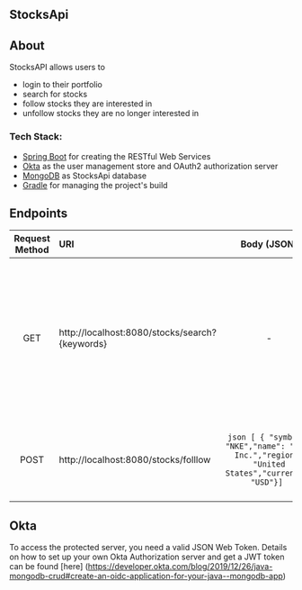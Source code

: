 ## StocksApi

## About
StocksAPI allows users to
- login to their portfolio
- search for stocks
- follow stocks they are interested in 
- unfollow stocks they are no longer interested in

### Tech Stack:
* [Spring Boot](http://spring.io/projects/spring-boot) for creating the RESTful Web Services
* [Okta](https://developer.okta.com/) as the user management store and OAuth2 authorization server
* [MongoDB](https://www.mongodb.com/) as StocksApi database
* [Gradle](https://gradle.org/) for managing the project's build

## Endpoints
Request Method | URI | Body (JSON) | Description |  
:---: | :--- | :---: | :--- |
GET | http://localhost:8080/stocks/search?{keywords} | - | Search for stocks using keywords. Returns the best-matching symbols and market information based on keywords of your choice. |
POST | http://localhost:8080/stocks/folllow | ```json [ { "symbol": "NKE","name": "NIKE Inc.","region": "United States","currency": "USD"}] ``` | Creates a new list of 'followed' stocks for the authorized user |

## Okta
To access the protected server, you need a valid JSON Web Token.
Details on how to set up your own Okta Authorization server and get a JWT token can be found [here] 
(https://developer.okta.com/blog/2019/12/26/java-mongodb-crud#create-an-oidc-application-for-your-java--mongodb-app)
